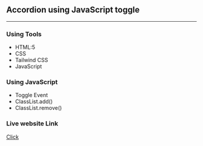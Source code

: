 ## Accordion using JavaScript toggle
****
### Using Tools
* HTML:5
* CSS
* Tailwind CSS
* JavaScript

### Using JavaScript
* Toggle Event
* ClassList.add()
* ClassList.remove()

### Live website Link
<a href='https://accordion-using-js-toggle-rejoyan.netlify.app/'>Click</a>